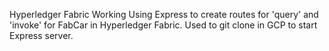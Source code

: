 Hyperledger Fabric Working
Using Express to create routes for 'query' and 'invoke' for FabCar in Hyperledger Fabric.
Used to git clone in GCP to start Express server.